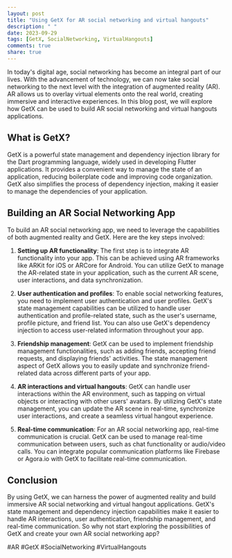 ```yaml
---
layout: post
title: "Using GetX for AR social networking and virtual hangouts"
description: " "
date: 2023-09-29
tags: [GetX, SocialNetworking, VirtualHangouts]
comments: true
share: true
---
```


In today's digital age, social networking has become an integral part of our lives. With the advancement of technology, we can now take social networking to the next level with the integration of augmented reality (AR). AR allows us to overlay virtual elements onto the real world, creating immersive and interactive experiences. In this blog post, we will explore how GetX can be used to build AR social networking and virtual hangouts applications.

## What is GetX?

GetX is a powerful state management and dependency injection library for the Dart programming language, widely used in developing Flutter applications. It provides a convenient way to manage the state of an application, reducing boilerplate code and improving code organization. GetX also simplifies the process of dependency injection, making it easier to manage the dependencies of your application.

## Building an AR Social Networking App

To build an AR social networking app, we need to leverage the capabilities of both augmented reality and GetX. Here are the key steps involved:

1. **Setting up AR functionality**: The first step is to integrate AR functionality into your app. This can be achieved using AR frameworks like ARKit for iOS or ARCore for Android. You can utilize GetX to manage the AR-related state in your application, such as the current AR scene, user interactions, and data synchronization.

2. **User authentication and profiles**: To enable social networking features, you need to implement user authentication and user profiles. GetX's state management capabilities can be utilized to handle user authentication and profile-related state, such as the user's username, profile picture, and friend list. You can also use GetX's dependency injection to access user-related information throughout your app.

3. **Friendship management**: GetX can be used to implement friendship management functionalities, such as adding friends, accepting friend requests, and displaying friends' activities. The state management aspect of GetX allows you to easily update and synchronize friend-related data across different parts of your app.

4. **AR interactions and virtual hangouts**: GetX can handle user interactions within the AR environment, such as tapping on virtual objects or interacting with other users' avatars. By utilizing GetX's state management, you can update the AR scene in real-time, synchronize user interactions, and create a seamless virtual hangout experience.

5. **Real-time communication**: For an AR social networking app, real-time communication is crucial. GetX can be used to manage real-time communication between users, such as chat functionality or audio/video calls. You can integrate popular communication platforms like Firebase or Agora.io with GetX to facilitate real-time communication.

## Conclusion

By using GetX, we can harness the power of augmented reality and build immersive AR social networking and virtual hangout applications. GetX's state management and dependency injection capabilities make it easier to handle AR interactions, user authentication, friendship management, and real-time communication. So why not start exploring the possibilities of GetX and create your own AR social networking app?

#AR #GetX #SocialNetworking #VirtualHangouts